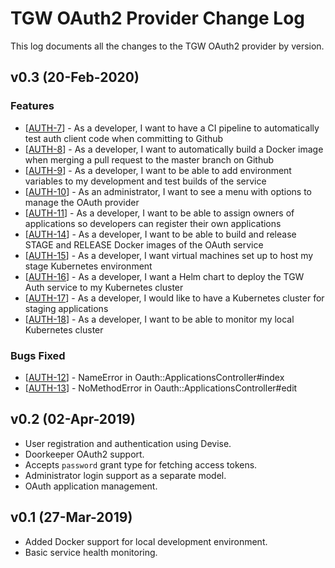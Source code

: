 # TGW OAuth2 Provider Change Log

This log documents all the changes to the TGW OAuth2 provider by version.

## v0.3 (20-Feb-2020)

### Features
<ul>
<li>[<a href='https://tgwconsulting.atlassian.net/browse/AUTH-7'>AUTH-7</a>] -         As a developer, I want to have a CI pipeline to automatically test auth client code when committing to Github
</li>
<li>[<a href='https://tgwconsulting.atlassian.net/browse/AUTH-8'>AUTH-8</a>] -         As a developer, I want to automatically build a Docker image when merging a pull request to the master branch on Github
</li>
<li>[<a href='https://tgwconsulting.atlassian.net/browse/AUTH-9'>AUTH-9</a>] -         As a developer, I want to be able to add environment variables to my development and test builds of the service
</li>
<li>[<a href='https://tgwconsulting.atlassian.net/browse/AUTH-10'>AUTH-10</a>] -         As an administrator, I want to see a menu with options to manage the OAuth provider
</li>
<li>[<a href='https://tgwconsulting.atlassian.net/browse/AUTH-11'>AUTH-11</a>] -         As a developer, I want to be able to assign owners of applications so developers can register their own applications
</li>
<li>[<a href='https://tgwconsulting.atlassian.net/browse/AUTH-14'>AUTH-14</a>] -         As a developer, I want to be able to build and release STAGE and RELEASE Docker images of the OAuth service
</li>
<li>[<a href='https://tgwconsulting.atlassian.net/browse/AUTH-15'>AUTH-15</a>] -         As a developer, I want virtual machines set up to host my stage Kubernetes environment
</li>
<li>[<a href='https://tgwconsulting.atlassian.net/browse/AUTH-16'>AUTH-16</a>] -         As a developer, I want a Helm chart to deploy the TGW Auth service to my Kubernetes cluster
</li>
<li>[<a href='https://tgwconsulting.atlassian.net/browse/AUTH-17'>AUTH-17</a>] -         As a developer, I would like to have a Kubernetes cluster for staging applications
</li>
<li>[<a href='https://tgwconsulting.atlassian.net/browse/AUTH-18'>AUTH-18</a>] -         As a developer, I want to be able to monitor my local Kubernetes cluster
</li>
</ul>

### Bugs Fixed

<ul>
<li>[<a href='https://tgwconsulting.atlassian.net/browse/AUTH-12'>AUTH-12</a>] -         NameError in Oauth::ApplicationsController#index
</li>
<li>[<a href='https://tgwconsulting.atlassian.net/browse/AUTH-13'>AUTH-13</a>] -         NoMethodError in Oauth::ApplicationsController#edit
</li>
</ul>

## v0.2 (02-Apr-2019)

- User registration and authentication using Devise.
- Doorkeeper OAuth2 support.
- Accepts `password` grant type for fetching access tokens.
- Administrator login support as a separate model.
- OAuth application management.

## v0.1 (27-Mar-2019)

- Added Docker support for local development environment.
- Basic service health monitoring.
